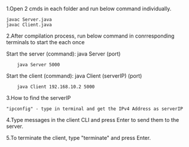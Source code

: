 1.Open 2 cmds in each folder and run below command individually.

    javac Server.java
    javac Client.java
    
2.After compilation process, run below command in conrresponding terminals to start the each once

Start the server (command): java Server (port) 

        java Server 5000
        
Start the client (command): java Client (serverIP) (port) 

        java Client 192.168.10.2 5000

3.How to find the serverIP

    "ipconfig" - type in terminal and get the IPv4 Address as serverIP

4.Type messages in the client CLI and press Enter to send them to the server.

5.To terminate the client, type "terminate" and press Enter.
